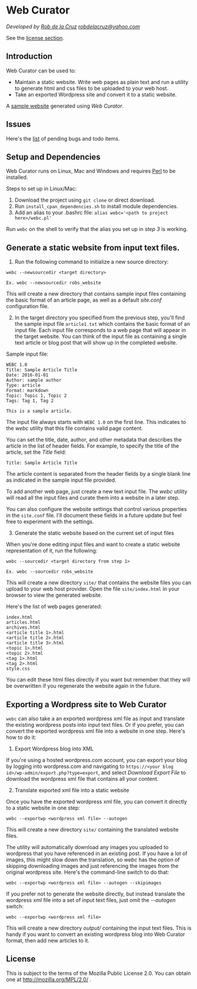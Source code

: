 # Web Curator 
*Developed by [Rob de la Cruz](https://twitter.com/robdelacruz) robdelacruz@yahoo.com*

See the [license section](#license).

## Introduction

Web Curator can be used to:

- Maintain a static website. Write web pages as plain text and run a utility to generate html and css files to be uploaded to your web host.
- Take an exported Wordpress site and convert it to a static website.

A [sample website](https://dl.dropboxusercontent.com/u/27739534/webtest/somecommentary/articles.html) generated using *Web Curator*.

## Issues

Here's the [list](https://github.com/robdelacruz/webcurator/issues) of pending bugs and todo items.

## Setup and Dependencies

Web Curator runs on Linux, Mac and Windows and requires [Perl](https://www.perl.org/get.html) to be installed.

Steps to set up in Linux/Mac:

1. Download the project using `git clone` or direct download.
2. Run `install_cpan_dependencies.sh` to install module dependencies.
3. Add an alias to your .bashrc file: `alias webc='<path to project here>/webc.pl'`

Run `webc` on the shell to verify that the alias you set up in *step 3* is working.

## Generate a static website from input text files.

1. Run the following command to initialize a new source directory:

```
webc --newsourcedir <target directory>

Ex. webc --newsourcedir robs_website
```

This will create a new directory that contains sample input files containing the basic format of an article page, as well as a default *site.conf* configuration file.

2. In the target directory you specified from the previous step, you'll find the sample input file `article1.txt` which contains the basic format of an input file. Each input file corresponds to a web page that will appear in the target website. You can think of the input file as containing a single text article or blog post that will show up in the completed website.

Sample input file:

```
WEBC 1.0
Title: Sample Article Title
Date: 2016-01-01
Author: sample author
Type: article
Format: markdown
Topic: Topic 1, Topic 2
Tags: Tag 1, Tag 2

This is a sample article.
```

The input file always starts with `WEBC 1.0` on the first line. This indicates to the *webc* utility that this file contains valid page content.

You can set the title, date, author, and other metadata that describes the article in the list of header fields. For example, to specify the title of the article, set the *Title* field:

```
Title: Sample Article Title
```

The article content is separated from the header fields by a single blank line as indicated in the sample input file provided.

To add another web page, just create a new text input file. The *webc* utility will read all the input files and curate them into a website in a later step.

You can also configure the website settings that control various properties in the `site.conf` file. I'll document these fields in a future update but feel free to experiment with the settings.

3. Generate the static website based on the current set of input files

When you're done editing input files and want to create a static website representation of it, run the following:

```
webc --sourcedir <target directory from step 1>

Ex. webc --sourcedir robs_website
```

This will create a new directory `site/` that contains the website files you can upload to your web host provider. Open the file `site/index.html` in your browser to view the generated website.

Here's the list of web pages generated: 

```
index.html  
articles.html
archives.html  
<article title 1>.html  
<article title 2>.html  
<article title 3>.html  
<topic 1>.html
<topic 2>.html
<tag 1>.html
<tag 2>.html
style.css  
```

You can edit these html files directly if you want but remember that they will be overwritten if you regenerate the website again in the future.

## Exporting a Wordpress site to Web Curator

`webc` can also take a an exported wordpress xml file as input and translate the existing wordpress posts into input text files. Or if you prefer, you can convert the exported wordpress xml file into a website in one step. Here's how to do it:

1. Export Wordpress blog into XML

If you're using a hosted wordpress.com account, you can export your blog by logging into wordpress.com and navigating to `https://<your blog id>/wp-admin/export.php?type=export`, and select *Download Export File* to download the wordpress xml file that contains all your content.

2. Translate exported xml file into a static website

Once you have the exported wordpress xml file, you can convert it directly to a static website in one step:

```
webc --exportwp <wordpress xml file> --autogen
```

This will create a new directory `site/` containing the translated website files.

The utility will automatically download any images you uploaded to wordpress that you have referenced in an existing post. If you have a lot of images, this might slow down the translation, so *webc* has the option of skipping downloading images and just referencing the images from the original wordpress site. Here's the command-line switch to do that:

```
webc --exportwp <wordpress xml file> --autogen --skipimages
```

If you prefer not to generate the website directly, but instead translate the wordpress xml file into a set of input text files, just omit the *--autogen* switch:

```
webc --exportwp <wordpress xml file> 
```

This will create a new directory *output/* containing the input text files. This is handy if you want to convert an existing wordpress blog into Web Curator format, then add new articles to it.

## License

This is subject to the terms of the Mozilla Public License 2.0. You can obtain one at http://mozilla.org/MPL/2.0/ .

